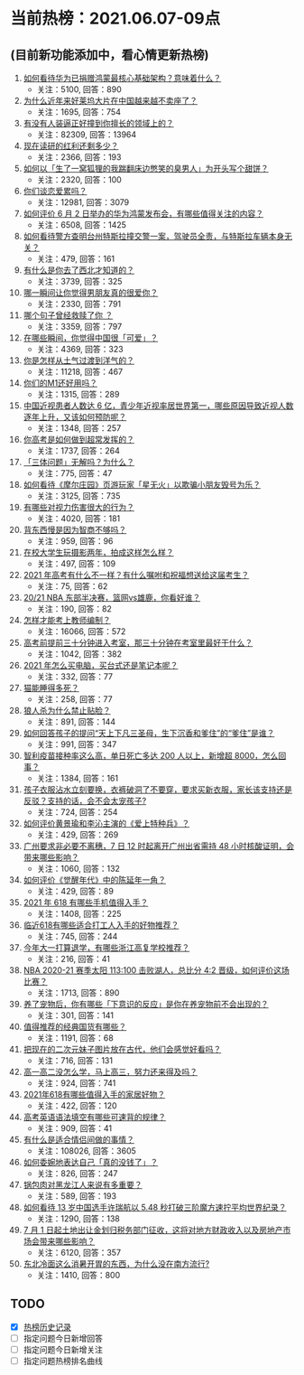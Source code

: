 # 当前热榜：2021.06.07-09点
## (目前新功能添加中，看心情更新热榜)
1. [如何看待华为已捐赠鸿蒙最核心基础架构？意味着什么？](https://www.zhihu.com/question/462892378)
    * 关注：5100, 回答：890
2. [为什么近年来好莱坞大片在中国越来越不卖座了？](https://www.zhihu.com/question/268982964)
    * 关注：1695, 回答：754
3. [有没有人装逼正好撞到你擅长的领域上的？](https://www.zhihu.com/question/338688699)
    * 关注：82309, 回答：13964
4. [现在读研的红利还剩多少？](https://www.zhihu.com/question/456374240)
    * 关注：2366, 回答：193
5. [如何以「生了一窝狐狸的我踹翻床边憋笑的臭男人」为开头写个甜饼？](https://www.zhihu.com/question/443320738)
    * 关注：2320, 回答：100
6. [你们谈恋爱累吗？](https://www.zhihu.com/question/399471584)
    * 关注：12981, 回答：3079
7. [如何评价 6 月 2 日举办的华为鸿蒙发布会，有哪些值得关注的内容？](https://www.zhihu.com/question/462794002)
    * 关注：6508, 回答：1425
8. [如何看待警方查明台州特斯拉撞交警一案，驾驶员全责，与特斯拉车辆本身无关？](https://www.zhihu.com/question/463484326)
    * 关注：479, 回答：161
9. [有什么是你去了西北才知道的？](https://www.zhihu.com/question/403884771)
    * 关注：3739, 回答：325
10. [哪一瞬间让你觉得男朋友真的很爱你？](https://www.zhihu.com/question/356450688)
    * 关注：2330, 回答：791
11. [哪个句子曾经救赎了你 ？](https://www.zhihu.com/question/453706577)
    * 关注：3359, 回答：797
12. [在哪些瞬间，你觉得中国很「可爱」？](https://www.zhihu.com/question/455857255)
    * 关注：4369, 回答：323
13. [你是怎样从土气过渡到洋气的？](https://www.zhihu.com/question/267705489)
    * 关注：11218, 回答：467
14. [你们的M1还好用吗？](https://www.zhihu.com/question/447835410)
    * 关注：1315, 回答：289
15. [中国近视患者人数达 6 亿，青少年近视率居世界第一，哪些原因导致近视人数逐年上升，又该如何预防呢？](https://www.zhihu.com/question/463403309)
    * 关注：1348, 回答：257
16. [你高考是如何做到超常发挥的？](https://www.zhihu.com/question/278979830)
    * 关注：1737, 回答：264
17. [「三体问题」无解吗？为什么？](https://www.zhihu.com/question/30311577)
    * 关注：775, 回答：47
18. [如何看待《摩尔庄园》页游玩家「星无火」以欺骗小朋友毁号为乐？](https://www.zhihu.com/question/462737028)
    * 关注：3125, 回答：735
19. [有哪些对视力伤害很大的行为？](https://www.zhihu.com/question/384087324)
    * 关注：4020, 回答：181
20. [背东西慢是因为智商不够吗？](https://www.zhihu.com/question/438891976)
    * 关注：959, 回答：96
21. [在校大学生玩摄影两年，拍成这样怎么样？](https://www.zhihu.com/question/459627997)
    * 关注：497, 回答：109
22. [2021 年高考有什么不一样？有什么嘱咐和祝福想送给这届考生？](https://www.zhihu.com/question/463469682)
    * 关注：75, 回答：62
23. [20/21 NBA 东部半决赛，篮网vs雄鹿，你看好谁？](https://www.zhihu.com/question/462705265)
    * 关注：190, 回答：82
24. [怎样才能考上教师编制？](https://www.zhihu.com/question/23612599)
    * 关注：16066, 回答：572
25. [高考前提前三十分钟进入考室，那三十分钟在考室里最好干什么？](https://www.zhihu.com/question/438598661)
    * 关注：1042, 回答：382
26. [2021 年怎么买电脑，买台式还是笔记本呢？](https://www.zhihu.com/question/459716674)
    * 关注：332, 回答：77
27. [猫能睡得多死？](https://www.zhihu.com/question/462536806)
    * 关注：258, 回答：77
28. [狼人杀为什么禁止贴脸？](https://www.zhihu.com/question/462970840)
    * 关注：891, 回答：144
29. [如何回答孩子的提问“天上下凡三圣母，生下沉香和爹住”的“爹住”是谁？](https://www.zhihu.com/question/462277776)
    * 关注：991, 回答：347
30. [智利疫苗接种率这么高，单日死亡多达 200 人以上，新增超 8000，怎么回事？](https://www.zhihu.com/question/463115629)
    * 关注：1384, 回答：161
31. [孩子衣服沾水立刻要换，衣裤破洞了不要穿，要求买新衣服，家长该支持还是反驳？支持的话，会不会太宠孩子?](https://www.zhihu.com/question/459542600)
    * 关注：724, 回答：254
32. [如何评价黄景瑜和李沁主演的《爱上特种兵》？](https://www.zhihu.com/question/462601125)
    * 关注：429, 回答：269
33. [广州要求非必要不离穗，7 日 12 时起离开广州出省需持 48 小时核酸证明，会带来哪些影响？](https://www.zhihu.com/question/463430613)
    * 关注：1060, 回答：132
34. [如何评价《觉醒年代》中的陈延年一角？](https://www.zhihu.com/question/447307733)
    * 关注：429, 回答：89
35. [2021 年 618 有哪些手机值得入手？](https://www.zhihu.com/question/457255298)
    * 关注：1408, 回答：225
36. [临近618有哪些适合打工人入手的好物推荐？](https://www.zhihu.com/question/462987243)
    * 关注：745, 回答：244
37. [今年大一打算退学，有哪些浙江高复学校推荐？](https://www.zhihu.com/question/58522765)
    * 关注：216, 回答：41
38. [NBA 2020-21 赛季太阳 113:100 击败湖人，总比分 4:2 晋级，如何评价这场比赛？](https://www.zhihu.com/question/463061695)
    * 关注：1713, 回答：890
39. [养了宠物后，你有哪些「下意识的反应」是你在养宠物前不会出现的？](https://www.zhihu.com/question/461963889)
    * 关注：301, 回答：141
40. [值得推荐的经典国货有哪些？](https://www.zhihu.com/question/37389860)
    * 关注：1191, 回答：68
41. [把现在的二次元妹子图片放在古代，他们会感觉好看吗？](https://www.zhihu.com/question/462903907)
    * 关注：716, 回答：131
42. [高一高二没怎么学，马上高三，努力还来得及吗？](https://www.zhihu.com/question/461313503)
    * 关注：924, 回答：741
43. [2021年618有哪些值得入手的家居好物？](https://www.zhihu.com/question/460447642)
    * 关注：422, 回答：120
44. [高考英语语法填空有哪些可速背的规律？](https://www.zhihu.com/question/20972652)
    * 关注：909, 回答：41
45. [有什么是适合情侣间做的事情？](https://www.zhihu.com/question/23415480)
    * 关注：108026, 回答：3605
46. [如何委婉地表达自己「真的没钱了」？](https://www.zhihu.com/question/462984155)
    * 关注：826, 回答：247
47. [锅包肉对黑龙江人来说有多重要？](https://www.zhihu.com/question/462784342)
    * 关注：589, 回答：193
48. [如何看待 13 岁中国选手许瑞航以 5.48 秒打破三阶魔方速拧平均世界纪录？](https://www.zhihu.com/question/463234557)
    * 关注：1290, 回答：138
49. [7 月 1 日起土地出让金划归税务部门征收，这将对地方财政收入以及房地产市场会带来哪些影响？](https://www.zhihu.com/question/463323805)
    * 关注：6120, 回答：357
50. [东北冷面这么消暑开胃的东西，为什么没在南方流行?](https://www.zhihu.com/question/462700732)
    * 关注：1410, 回答：800
## TODO
* [x] [热榜历史记录](hot_history/AllHot.md)
* [ ] 指定问题今日新增回答
* [ ] 指定问题今日新增关注
* [ ] 指定问题热榜排名曲线
